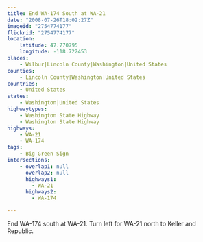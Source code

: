 ```yaml
---
title: End WA-174 South at WA-21
date: "2008-07-26T18:02:27Z"
imageid: "2754774177"
flickrid: "2754774177"
location:
    latitude: 47.770795
    longitude: -118.722453
places:
    - Wilbur|Lincoln County|Washington|United States
counties:
    - Lincoln County|Washington|United States
countries:
    - United States
states:
    - Washington|United States
highwaytypes:
    - Washington State Highway
    - Washington State Highway
highways:
    - WA-21
    - WA-174
tags:
    - Big Green Sign
intersections:
    - overlap1: null
      overlap2: null
      highways1:
        - WA-21
      highways2:
        - WA-174

---
```

End WA-174 south at WA-21.  Turn left for WA-21 north to Keller and Republic.